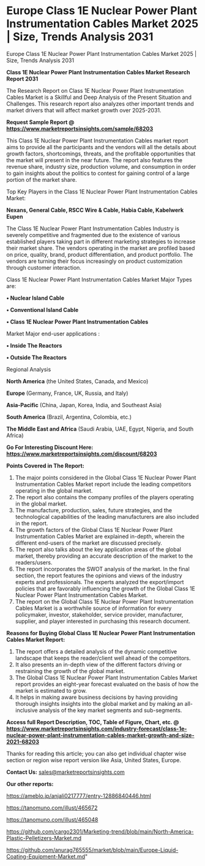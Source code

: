 # Europe Class 1E Nuclear Power Plant Instrumentation Cables Market 2025 | Size, Trends Analysis 2031
Europe Class 1E Nuclear Power Plant Instrumentation Cables Market 2025 | Size, Trends Analysis 2031

<strong>Class 1E Nuclear Power Plant Instrumentation Cables Market Research Report 2031</strong>

The Research Report on Class 1E Nuclear Power Plant Instrumentation Cables Market is a Skillful and Deep Analysis of the Present Situation and Challenges. This research report also analyzes other important trends and market drivers that will affect market growth over 2025-2031.

<strong>Request Sample Report @ <a href=https://www.marketreportsinsights.com/sample/68203>https://www.marketreportsinsights.com/sample/68203</a></strong>

This Class 1E Nuclear Power Plant Instrumentation Cables market report aims to provide all the participants and the vendors will all the details about growth factors, shortcomings, threats, and the profitable opportunities that the market will present in the near future. The report also features the revenue share, industry size, production volume, and consumption in order to gain insights about the politics to contest for gaining control of a large portion of the market share.

Top Key Players in the Class 1E Nuclear Power Plant Instrumentation Cables Market:

<strong>Nexans, General Cable, RSCC Wire & Cable, Habia Cable, Kabelwerk Eupen</strong>

The Class 1E Nuclear Power Plant Instrumentation Cables Industry is severely competitive and fragmented due to the existence of various established players taking part in different marketing strategies to increase their market share. The vendors operating in the market are profiled based on price, quality, brand, product differentiation, and product portfolio. The vendors are turning their focus increasingly on product customization through customer interaction.

Class 1E Nuclear Power Plant Instrumentation Cables Market Major Types are:

<strong>• Nuclear Island Cable

• Conventional Island Cable

• Class 1E Nuclear Power Plant Instrumentation Cables</strong>

Market Major end-user applications :

<strong>• Inside The Reactors

• Outside The Reactors</strong>

Regional Analysis

</u><strong><b>North America</b></strong> (the United States, Canada, and Mexico)

<strong><b>Europe </b></strong>(Germany, France, UK, Russia, and Italy)

<strong><b>Asia-Pacific</b></strong> (China, Japan, Korea, India, and Southeast Asia)

<strong><b>South America</b></strong> (Brazil, Argentina, Colombia, etc.)

<strong><b>The Middle East and Africa</b></strong> (Saudi Arabia, UAE, Egypt, Nigeria, and South Africa)

<strong>Go For Interesting Discount Here: <a href=https://www.marketreportsinsights.com/discount/68203>https://www.marketreportsinsights.com/discount/68203</a></strong>

<strong>Points Covered in The Report:</strong>
<ol>
  <li>The major points considered in the Global Class 1E Nuclear Power Plant Instrumentation Cables Market report include the leading competitors operating in the global market.</li>
  <li>The report also contains the company profiles of the players operating in the global market.</li>
  <li>The manufacture, production, sales, future strategies, and the technological capabilities of the leading manufacturers are also included in the report.</li>
  <li>The growth factors of the Global Class 1E Nuclear Power Plant Instrumentation Cables Market are explained in-depth, wherein the different end-users of the market are discussed precisely.</li>
  <li>The report also talks about the key application areas of the global market, thereby providing an accurate description of the market to the readers/users.</li>
  <li>The report incorporates the SWOT analysis of the market. In the final section, the report features the opinions and views of the industry experts and professionals. The experts analyzed the export/import policies that are favorably influencing the growth of the Global Class 1E Nuclear Power Plant Instrumentation Cables Market.</li>
  <li>The report on the Global Class 1E Nuclear Power Plant Instrumentation Cables Market is a worthwhile source of information for every policymaker, investor, stakeholder, service provider, manufacturer, supplier, and player interested in purchasing this research document.</li>
</ol>
<strong>Reasons for Buying Global Class 1E Nuclear Power Plant Instrumentation Cables Market Report:</strong>

<ol>
  <li>The report offers a detailed analysis of the dynamic competitive landscape that keeps the reader/client well ahead of the competitors.</li>
  <li>It also presents an in-depth view of the different factors driving or restraining the growth of the global market.</li>
  <li>The Global Class 1E Nuclear Power Plant Instrumentation Cables Market report provides an eight-year forecast evaluated on the basis of how the market is estimated to grow.</li>
  <li>It helps in making aware business decisions by having providing thorough insights insights into the global market and by making an all-inclusive analysis of the key market segments and sub-segments.</li>
</ol>
<strong>Access full Report Description, TOC, Table of Figure, Chart, etc. @ <a href=https://www.marketreportsinsights.com/industry-forecast/class-1e-nuclear-power-plant-instrumentation-cables-market-growth-and-size-2021-68203>https://www.marketreportsinsights.com/industry-forecast/class-1e-nuclear-power-plant-instrumentation-cables-market-growth-and-size-2021-68203</a></strong>


Thanks for reading this article; you can also get individual chapter wise section or region wise report version like Asia, United States, Europe.

<strong>Contact Us:</strong>
sales@marketreportsinsights.com

<strong>Our other reports:</strong>

<a href=https://ameblo.jp/anjali0217777/entry-12886840446.html>https://ameblo.jp/anjali0217777/entry-12886840446.html</a>

<a href=https://tanomuno.com/illust/465672>https://tanomuno.com/illust/465672</a>

<a href=https://tanomuno.com/illust/465048>https://tanomuno.com/illust/465048</a>

<a href=https://github.com/cargo2301/Marketing-trend/blob/main/North-America-Plastic-Pelletizers-Market.md>https://github.com/cargo2301/Marketing-trend/blob/main/North-America-Plastic-Pelletizers-Market.md</a>

<a href=https://github.com/anurag765555/market/blob/main/Europe-Liquid-Coating-Equipment-Market.md>https://github.com/anurag765555/market/blob/main/Europe-Liquid-Coating-Equipment-Market.md</a>"

